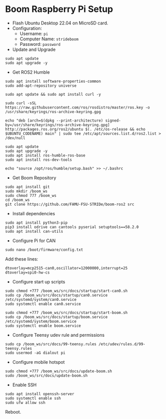 # Boom Raspberry Pi Setup

- Flash Ubuntu Desktop 22.04 on MicroSD card.
- Configuration:
    - Username: `pi`
    - Computer Name: `strideboom`
    - Password: `password`
- Update and Upgrade
```
sudo apt update
sudo apt upgrade -y
```
- Get ROS2 Humble
```
sudo apt install software-properties-common
sudo add-apt-repository universe

sudo apt update && sudo apt install curl -y

sudo curl -sSL https://raw.githubusercontent.com/ros/rosdistro/master/ros.key -o /usr/share/keyrings/ros-archive-keyring.gpg

echo "deb [arch=$(dpkg --print-architecture) signed-by=/usr/share/keyrings/ros-archive-keyring.gpg] http://packages.ros.org/ros2/ubuntu $(. /etc/os-release && echo $UBUNTU_CODENAME) main" | sudo tee /etc/apt/sources.list.d/ros2.list > /dev/null

sudo apt update
sudo apt upgrade -y
sudo apt install ros-humble-ros-base
sudo apt install ros-dev-tools

echo "source /opt/ros/humble/setup.bash" >> ~/.bashrc
```
- Get Boom Repository
```
sudo apt install git
sudo mkdir /boom_ws
sudo chmod 777 /boom_ws
cd /boom_ws
git clone https://github.com/FAMU-FSU-STRIDe/boom-ros2 src
```
- Install dependencies
```
sudo apt install python3-pip
pip3 install odrive can cantools pyserial setuptools==58.2.0
sudo apt install can-utils
```
- Configure Pi for CAN
```
sudo nano /boot/firmware/config.txt
```
Add these lines:
```
dtoverlay=mcp2515-can0,oscillator=12000000,interrupt=25
dtoverlay=spi0-hw-cs
```

- Configure start up scripts
```
sudo chmod +777 /boom_ws/src/docs/startup/start-can0.sh
sudo cp /boom_ws/src/docs/startup/can0.service /etc/systemd/system/can0.service
sudo systemctl enable can0.service
```
```
sudo chmod +777 /boom_ws/src/docs/startup/start-boom.sh
sudo cp /boom_ws/src/docs/startup/boom.service /etc/systemd/system/boom.service
sudo systemctl enable boom.service
```
- Configure Teensy udev rule and permissions
```
sudo cp /boom_ws/src/docs/99-teensy.rules /etc/udev/rules.d/99-teensy.rules
sudo usermod -aG dialout pi
```
- Configure mobile hotspot
```
sudo chmod +777 /boom_ws/src/docs/update-boom.sh
sudo /boom_ws/src/docs/update-boom.sh
```
- Enable SSH
```
sudo apt install openssh-server
sudo systemctl enable ssh
sudo ufw allow ssh
```

Reboot.